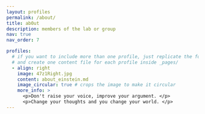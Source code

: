 ```yaml
---
layout: profiles
permalink: /about/
title: ab0ut
description: members of the lab or group
nav: true
nav_order: 7

profiles:
  # if you want to include more than one profile, just replicate the following block
  # and create one content file for each profile inside _pages/
  - align: right
    image: 47z1Right.jpg
    content: about_einstein.md
    image_circular: true # crops the image to make it circular
    more_info: >
      <p>Don't raise your voice, improve your argument. </p>
      <p>Change your thoughts and you change your world. </p>
---
```

